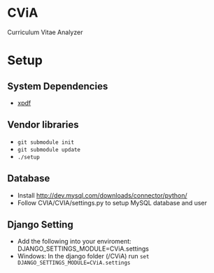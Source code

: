 # CViA
Curriculum Vitae Analyzer

# Setup

## System Dependencies
* [xpdf](www.foolabs.com/xpdf/download.html)

## Vendor libraries
* `git submodule init`
* `git submodule update`
* `./setup`

## Database
* Install http://dev.mysql.com/downloads/connector/python/
* Follow CVIA/CVIA/settings.py to setup MySQL database and user

## Django Setting
* Add the following into your enviroment: DJANGO_SETTINGS_MODULE=CViA.settings
* Windows: In the django folder (/CViA) run `set DJANGO_SETTINGS_MODULE=CViA.settings`


